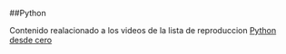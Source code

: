 ##Python

Contenido realacionado a los videos de la lista de reproduccion
[Python desde cero](https://youtube.com/playlist?list=PLkVSk-ObTT1KwL30Ihv0lcLntgU_n3N6Z)

